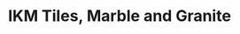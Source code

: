 ---
title: "IKM Tiles, Marble and Granite"
url: /edinburgh/ikm-tiles-marble-and-granite/
shop: trade
---